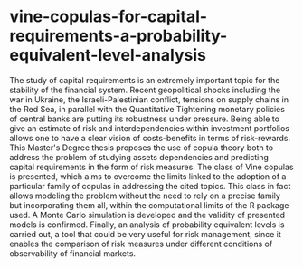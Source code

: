 # vine-copulas-for-capital-requirements-a-probability-equivalent-level-analysis

The study of capital requirements is an extremely important topic for the stability of the financial
system. Recent geopolitical shocks including the war in Ukraine, the Israeli-Palestinian conflict,
tensions on supply chains in the Red Sea, in parallel with the Quantitative Tightening monetary
policies of central banks are putting its robustness under pressure. Being able to give an estimate
of risk and interdependencies within investment portfolios allows one to have a clear vision of
costs-benefits in terms of risk-rewards. This Master's Degree thesis proposes the use of copula theory both to
address the problem of studying assets dependencies and predicting capital requirements in the
form of risk measures. The class of Vine copulas is presented, which aims to overcome the limits
linked to the adoption of a particular family of copulas in addressing the cited topics. This class
in fact allows modeling the problem without the need to rely on a precise family but incorporating
them all, within the computational limits of the R package used. A Monte Carlo simulation is
developed and the validity of presented models is confirmed. Finally, an analysis of probability
equivalent levels is carried out, a tool that could be very useful for risk management, since it
enables the comparison of risk measures under different conditions of observability of financial
markets.
